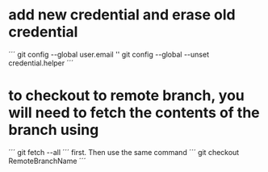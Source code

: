 # add new credential and erase old credential
´´´
git config --global user.email '<git-commit-address>'
git config --global --unset credential.helper
´´´
# to checkout to remote branch, you will need to fetch the contents of the branch using 
´´´
git fetch --all
´´´
first. Then use the same command
´´´
git checkout RemoteBranchName
´´´
